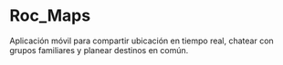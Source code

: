 # Roc_Maps
Aplicación móvil para compartir ubicación en tiempo real, chatear con grupos familiares y planear destinos en común.
